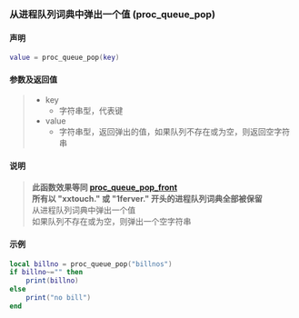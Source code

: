 ### 从进程队列词典中弹出一个值 \(**proc\_queue\_pop**\)


#### 声明
```lua
value = proc_queue_pop(key)
```


#### 参数及返回值
> - key
>   - 字符串型，代表键
> - value
>   - 字符串型，返回弹出的值，如果队列不存在或为空，则返回空字符串


#### 说明
> **此函数效果等同 [proc_queue_pop_front](/Handbook/proc/proc_queue_pop_front.md)**  
> **所有以 "xxtouch\." 或 "1ferver\." 开头的进程队列词典全部被保留**  
> 从进程队列词典中弹出一个值  
> 如果队列不存在或为空，则弹出一个空字符串  


#### 示例  
```lua
local billno = proc_queue_pop("billnos")
if billno~="" then
    print(billno)
else
    print("no bill")
end
```

